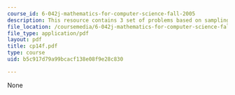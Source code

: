 ```yaml
---
course_id: 6-042j-mathematics-for-computer-science-fall-2005
description: This resource contains 3 set of problems based on sampling and confidence.
file_location: /coursemedia/6-042j-mathematics-for-computer-science-fall-2005/b5c917d79a99bcacf138e08f9e28c830_cp14f.pdf
file_type: application/pdf
layout: pdf
title: cp14f.pdf
type: course
uid: b5c917d79a99bcacf138e08f9e28c830

---
```

None